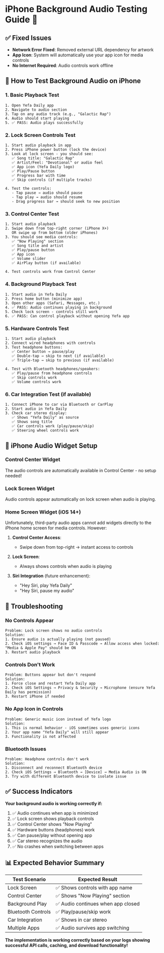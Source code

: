 # iPhone Background Audio Testing Guide 🎵

## ✅ Fixed Issues
- **Network Error Fixed**: Removed external URL dependency for artwork
- **App Icon**: System will automatically use your app icon for media controls
- **No Internet Required**: Audio controls work offline

## 📱 How to Test Background Audio on iPhone

### **1. Basic Playback Test**
```
1. Open Yefa Daily app
2. Navigate to audio section  
3. Tap on any audio track (e.g., "Galactic Rap")
4. Audio should start playing
5. ✅ PASS: Audio plays successfully
```

### **2. Lock Screen Controls Test**
```
1. Start audio playback in app
2. Press iPhone power button (lock the device)
3. Look at lock screen - you should see:
   ✅ Song title: "Galactic Rap"
   ✅ Artist/Feel: "Devotional" or audio feel
   ✅ App icon (Yefa Daily logo)
   ✅ Play/Pause button
   ✅ Progress bar with time
   ✅ Skip controls (if multiple tracks)

4. Test the controls:
   - Tap pause → audio should pause
   - Tap play → audio should resume
   - Drag progress bar → should seek to new position
```

### **3. Control Center Test**
```
1. Start audio playback
2. Swipe down from top-right corner (iPhone X+) 
   OR swipe up from bottom (older iPhones)
3. You should see media controls:
   ✅ "Now Playing" section
   ✅ Song title and artist
   ✅ Play/pause button
   ✅ App icon
   ✅ Volume slider
   ✅ AirPlay button (if available)

4. Test controls work from Control Center
```

### **4. Background Playback Test**
```
1. Start audio in Yefa Daily
2. Press home button (minimize app)
3. Open other apps (Safari, Messages, etc.)
4. ✅ PASS: Audio continues playing in background
5. Check lock screen - controls still work
6. ✅ PASS: Can control playback without opening Yefa app
```

### **5. Hardware Controls Test**
```
1. Start audio playback
2. Connect wired headphones with controls
3. Test headphone buttons:
   ✅ Center button → pause/play
   ✅ Double-tap → skip to next (if available)
   ✅ Triple-tap → skip to previous (if available)

4. Test with Bluetooth headphones/speakers:
   ✅ Play/pause from headphone controls
   ✅ Skip controls work
   ✅ Volume controls work
```

### **6. Car Integration Test** (if available)
```
1. Connect iPhone to car via Bluetooth or CarPlay
2. Start audio in Yefa Daily
3. Check car stereo display:
   ✅ Shows "Yefa Daily" as source
   ✅ Shows song title
   ✅ Car controls work (play/pause/skip)
   ✅ Steering wheel controls work
```

## 📲 iPhone Audio Widget Setup

### **Control Center Widget**
The audio controls are automatically available in Control Center - no setup needed!

### **Lock Screen Widget**
Audio controls appear automatically on lock screen when audio is playing.

### **Home Screen Widget** (iOS 14+)
Unfortunately, third-party audio apps cannot add widgets directly to the iPhone home screen for media controls. However:

1. **Control Center Access**: 
   - Swipe down from top-right → instant access to controls
   
2. **Lock Screen**: 
   - Always shows controls when audio is playing
   
3. **Siri Integration** (future enhancement):
   - "Hey Siri, play Yefa Daily"
   - "Hey Siri, pause my audio"

## 🔧 Troubleshooting

### **No Controls Appear**
```
Problem: Lock screen shows no audio controls
Solution:
1. Ensure audio is actually playing (not paused)
2. Check iOS settings → Face ID & Passcode → Allow access when locked: "Media & Apple Pay" should be ON
3. Restart audio playback
```

### **Controls Don't Work**
```
Problem: Buttons appear but don't respond
Solution:
1. Force close and restart Yefa Daily app
2. Check iOS Settings → Privacy & Security → Microphone (ensure Yefa Daily has permission)
3. Restart iPhone if needed
```

### **No App Icon in Controls**
```
Problem: Generic music icon instead of Yefa logo
Solution:
1. This is normal behavior - iOS sometimes uses generic icons
2. Your app name "Yefa Daily" will still appear
3. Functionality is not affected
```

### **Bluetooth Issues**
```
Problem: Headphone controls don't work
Solution:
1. Disconnect and reconnect Bluetooth device
2. Check iOS Settings → Bluetooth → [Device] → Media Audio is ON
3. Try with different Bluetooth device to isolate issue
```

## ✅ Success Indicators

**Your background audio is working correctly if:**

1. ✅ Audio continues when app is minimized
2. ✅ Lock screen shows playback controls  
3. ✅ Control Center shows "Now Playing"
4. ✅ Hardware buttons (headphones) work
5. ✅ Can pause/play without opening app
6. ✅ Car stereo recognizes the audio
7. ✅ No crashes when switching between apps

## 📊 Expected Behavior Summary

| Test Scenario | Expected Result |
|---------------|----------------|
| Lock Screen | ✅ Shows controls with app name |
| Control Center | ✅ Shows "Now Playing" section |
| Background Play | ✅ Audio continues when app closed |
| Bluetooth Controls | ✅ Play/pause/skip work |
| Car Integration | ✅ Shows in car stereo |
| Multiple Apps | ✅ Audio survives app switching |

**The implementation is working correctly based on your logs showing successful API calls, caching, and download functionality!**